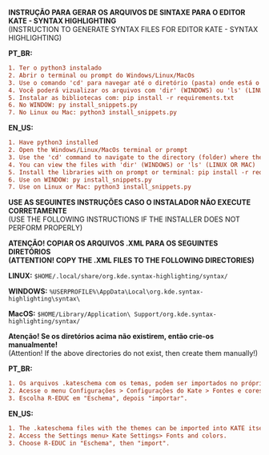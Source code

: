 **INSTRUÇÃO PARA GERAR OS ARQUIVOS DE SINTAXE PARA O EDITOR KATE - SYNTAX HIGHLIGHTING**\
(INSTRUCTION TO GENERATE SYNTAX FILES FOR EDITOR KATE - SYNTAX HIGHLIGHTING)

**PT_BR:**
```diff
1. Ter o python3 instalado
2. Abrir o terminal ou prompt do Windows/Linux/MacOs
3. Use o comando 'cd' para navegar até o diretório (pasta) onde está o arquivo install_snippets.py
4. Você poderá vizualizar os arquivos com 'dir' (WINDOWS) ou 'ls' (LINUX OU MAC)
5. Instalar as bibliotecas com: pip install -r requirements.txt
6. No WINDOW: py install_snippets.py
7. No Linux ou Mac: python3 install_snippets.py
```

**EN_US:**
```diff
1. Have python3 installed
2. Open the Windows/Linux/MacOs terminal or prompt
3. Use the 'cd' command to navigate to the directory (folder) where the install_snippets.py file is located
4. You can view the files with 'dir' (WINDOWS) or 'ls' (LINUX OR MAC)
5. Install the libraries with on prompt or terminal: pip install -r requirements.txt
6. Use on WINDOW: py install_snippets.py
7. Use on Linux or Mac: python3 install_snippets.py
```

**USE AS SEGUINTES INSTRUÇÕES CASO O INSTALADOR NÃO EXECUTE CORRETAMENTE**\
(USE THE FOLLOWING INSTRUCTIONS IF THE INSTALLER DOES NOT PERFORM PROPERLY)

**ATENÇÃO! COPIAR OS ARQUIVOS .XML PARA OS SEGUINTES DIRETÓRIOS\
(ATTENTION! COPY THE .XML FILES TO THE FOLLOWING DIRECTORIES)**

**LINUX:** `$HOME/.local/share/org.kde.syntax-highlighting/syntax/`

**WINDOWS:** `%USERPROFILE%\AppData\Local\org.kde.syntax-highlighting\syntax\`

**MacOS:** `$HOME/Library/Application\ Support/org.kde.syntax-highlighting/syntax/`


**Atenção! Se os diretórios acima não existirem, então crie-os manualmente!**\
(Attention! If the above directories do not exist, then create them manually!)


**PT_BR:**
```diff
1. Os arquivos .kateschema com os temas, podem ser importados no próprio KATE
2. Acesse o menu Configurações > Configurações do Kate > Fontes e cores.
3. Escolha R-EDUC em "Eschema", depois "importar".
```

**EN_US:** 
```diff
1. The .kateschema files with the themes can be imported into KATE itself
2. Access the Settings menu> Kate Settings> Fonts and colors.
3. Choose R-EDUC in "Eschema", then "import".
```
